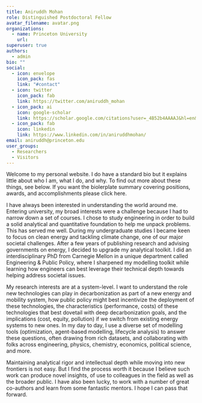 ```yaml
---
title: Aniruddh Mohan
role: Distinguished Postdoctoral Fellow
avatar_filename: avatar.png
organizations:
  - name: Princeton University
    url: 
superuser: true
authors:
  - admin
bio: ""
social:
  - icon: envelope
    icon_pack: fas
    link: "#contact"
  - icon: twitter
    icon_pack: fab
    link: https://twitter.com/aniruddh_mohan
  - icon_pack: ai
    icon: google-scholar
    link: https://scholar.google.com/citations?user=_4B52b4AAAAJ&hl=en&oi=ao
  - icon_pack: fab
    icon: linkedin
    link: https://www.linkedin.com/in/aniruddhmohan/
email: aniruddh@princeton.edu
user_groups:
  - Researchers
  - Visitors
---
```

Welcome to my personal website. I do have a standard bio but it explains little about who I am, what I do, and why. To find out more about these things, see below. If you want the biolerplate summary covering positions, awards, and accomplishments please click here. 

I have always been interested in understanding the world around me. Entering university, my broad interests were a challenge because I had to narrow down a set of courses. I chose to study engineering in order to build a solid analytical and quantitative foundation to help me unpack problems. This has served me well. During my undergraduate studies I became keen to focus on clean energy and tackling climate change, one of our major societal challenges. After a few years of publishing research and advising governments on energy, I decided to upgrade my analytical toolkit. I did an interdisciplinary PhD from Carnegie Mellon in a unique department called Engineering & Public Policy, where I sharpened my modelling toolkit while learning how engineers can best leverage their technical depth towards helping address societal issues.  

My research interests are at a system-level. I want to understand the role new technologies can play in decarbonization as part of a new energy and mobility system, how public policy might best incentivize the deployment of these technologies, the characteristics (performance, costs) of these technologies that best dovetail with deep decarbonization goals, and the implications (cost, equity, pollution) if we switch from existing energy systems to new ones. In my day to day, I use a diverse set of modelling tools (optimization, agent-based modelling, lifecycle analysis) to answer these questions, often drawing from rich datasets, and collaborating with folks across engineering, physics, chemistry, economics, political science, and more.

Maintaining analytical rigor and intellectual depth while moving into new frontiers is not easy. But I find the process worth it because I believe such work can produce novel insights, of use to colleagues in the field as well as the broader public. I have also been lucky, to work with a number of great co-authors and learn from some fantastic mentors. I hope I can pass that forward.
